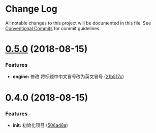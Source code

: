 # Change Log

All notable changes to this project will be documented in this file.
See [Conventional Commits](https://conventionalcommits.org) for commit guidelines.

<a name="0.5.0"></a>
# [0.5.0](https://github.com/uedlinker/conventional-changelog/compare/@uedlinker/cz-conventional-changelog@0.4.0...@uedlinker/cz-conventional-changelog@0.5.0) (2018-08-15)


### Features

* **engine:** 修改 将标题中中文冒号改为英文冒号 ([21b517c](https://github.com/uedlinker/conventional-changelog/commit/21b517c))





<a name="0.4.0"></a>
# 0.4.0 (2018-08-15)


### Features

* **init:** 初始化项目 ([506ad8a](https://github.com/uedlinker/conventional-changelog/commit/506ad8a))
